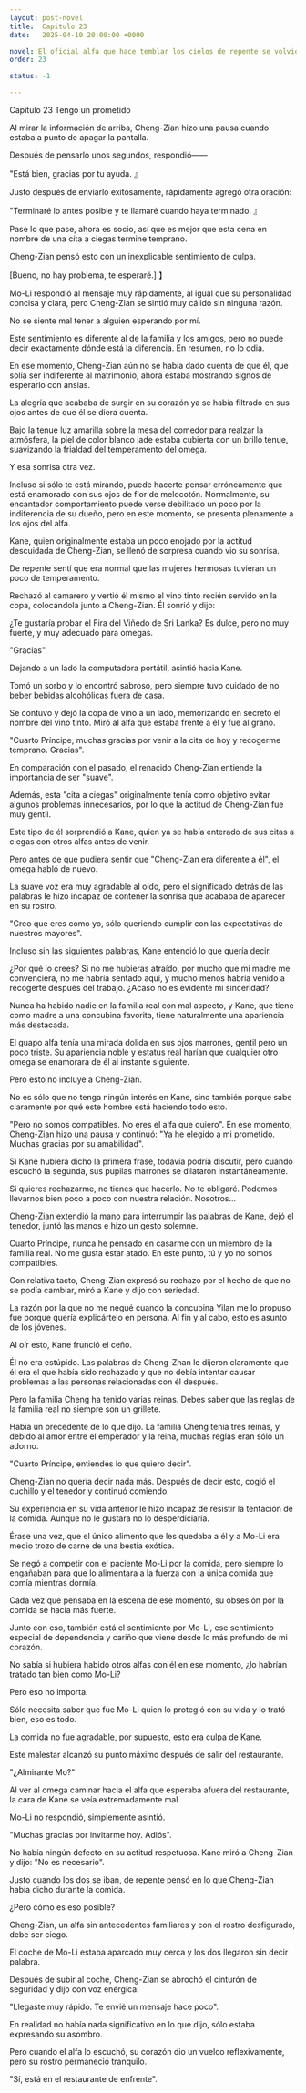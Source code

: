 ```yaml
---
layout: post-novel
title:  Capitulo 23
date:   2025-04-10 20:00:00 +0000

novel: El oficial alfa que hace temblar los cielos de repente se volvió dulce
order: 23

status: -1

---
```


Capítulo 23 Tengo un prometido

Al mirar la información de arriba, Cheng-Zian hizo una pausa cuando estaba a punto de apagar la pantalla.

Después de pensarlo unos segundos, respondió——

"Está bien, gracias por tu ayuda. 』

Justo después de enviarlo exitosamente, rápidamente agregó otra oración:

"Terminaré lo antes posible y te llamaré cuando haya terminado. 』

Pase lo que pase, ahora es socio, así que es mejor que esta cena en nombre de una cita a ciegas termine temprano.

Cheng-Zian pensó esto con un inexplicable sentimiento de culpa.

[Bueno, no hay problema, te esperaré.] 】

Mo-Li respondió al mensaje muy rápidamente, al igual que su personalidad concisa y clara, pero Cheng-Zian se sintió muy cálido sin ninguna razón.

No se siente mal tener a alguien esperando por mí.

Este sentimiento es diferente al de la familia y los amigos, pero no puede decir exactamente dónde está la diferencia. En resumen, no lo odia.

En ese momento, Cheng-Zian aún no se había dado cuenta de que él, que solía ser indiferente al matrimonio, ahora estaba mostrando signos de esperarlo con ansias.

La alegría que acababa de surgir en su corazón ya se había filtrado en sus ojos antes de que él se diera cuenta.

Bajo la tenue luz amarilla sobre la mesa del comedor para realzar la atmósfera, la piel de color blanco jade estaba cubierta con un brillo tenue, suavizando la frialdad del temperamento del omega.

Y esa sonrisa otra vez.

Incluso si sólo te está mirando, puede hacerte pensar erróneamente que está enamorado con sus ojos de flor de melocotón. Normalmente, su encantador comportamiento puede verse debilitado un poco por la indiferencia de su dueño, pero en este momento, se presenta plenamente a los ojos del alfa.

Kane, quien originalmente estaba un poco enojado por la actitud descuidada de Cheng-Zian, se llenó de sorpresa cuando vio su sonrisa.

De repente sentí que era normal que las mujeres hermosas tuvieran un poco de temperamento.

Rechazó al camarero y vertió él mismo el vino tinto recién servido en la copa, colocándola junto a Cheng-Zian. Él sonrió y dijo:

¿Te gustaría probar el Fira del Viñedo de Sri Lanka? Es dulce, pero no muy fuerte, y muy adecuado para omegas.

"Gracias".

Dejando a un lado la computadora portátil, asintió hacia Kane.

Tomó un sorbo y lo encontró sabroso, pero siempre tuvo cuidado de no beber bebidas alcohólicas fuera de casa.

Se contuvo y dejó la copa de vino a un lado, memorizando en secreto el nombre del vino tinto. Miró al alfa que estaba frente a él y fue al grano.

"Cuarto Príncipe, muchas gracias por venir a la cita de hoy y recogerme temprano. Gracias".

En comparación con el pasado, el renacido Cheng-Zian entiende la importancia de ser "suave".

Además, esta "cita a ciegas" originalmente tenía como objetivo evitar algunos problemas innecesarios, por lo que la actitud de Cheng-Zian fue muy gentil.

Este tipo de él sorprendió a Kane, quien ya se había enterado de sus citas a ciegas con otros alfas antes de venir.

Pero antes de que pudiera sentir que "Cheng-Zian era diferente a él", el omega habló de nuevo.

La suave voz era muy agradable al oído, pero el significado detrás de las palabras le hizo incapaz de contener la sonrisa que acababa de aparecer en su rostro.

"Creo que eres como yo, sólo queriendo cumplir con las expectativas de nuestros mayores".

Incluso sin las siguientes palabras, Kane entendió lo que quería decir.

¿Por qué lo crees? Si no me hubieras atraído, por mucho que mi madre me convenciera, no me habría sentado aquí, y mucho menos habría venido a recogerte después del trabajo. ¿Acaso no es evidente mi sinceridad?

Nunca ha habido nadie en la familia real con mal aspecto, y Kane, que tiene como madre a una concubina favorita, tiene naturalmente una apariencia más destacada.

El guapo alfa tenía una mirada dolida en sus ojos marrones, gentil pero un poco triste. Su apariencia noble y estatus real harían que cualquier otro omega se enamorara de él al instante siguiente.

Pero esto no incluye a Cheng-Zian.

No es sólo que no tenga ningún interés en Kane, sino también porque sabe claramente por qué este hombre está haciendo todo esto.

"Pero no somos compatibles. No eres el alfa que quiero". En ese momento, Cheng-Zian hizo una pausa y continuó: "Ya he elegido a mi prometido. Muchas gracias por su amabilidad".

Si Kane hubiera dicho la primera frase, todavía podría discutir, pero cuando escuchó la segunda, sus pupilas marrones se dilataron instantáneamente.

Si quieres rechazarme, no tienes que hacerlo. No te obligaré. Podemos llevarnos bien poco a poco con nuestra relación. Nosotros...

Cheng-Zian extendió la mano para interrumpir las palabras de Kane, dejó el tenedor, juntó las manos e hizo un gesto solemne.

Cuarto Príncipe, nunca he pensado en casarme con un miembro de la familia real. No me gusta estar atado. En este punto, tú y yo no somos compatibles.

Con relativa tacto, Cheng-Zian expresó su rechazo por el hecho de que no se podía cambiar, miró a Kane y dijo con seriedad.

La razón por la que no me negué cuando la concubina Yilan me lo propuso fue porque quería explicártelo en persona. Al fin y al cabo, esto es asunto de los jóvenes.

Al oír esto, Kane frunció el ceño.

Él no era estúpido. Las palabras de Cheng-Zhan le dijeron claramente que él era el que había sido rechazado y que no debía intentar causar problemas a las personas relacionadas con él después.

Pero la familia Cheng ha tenido varias reinas. Debes saber que las reglas de la familia real no siempre son un grillete.

Había un precedente de lo que dijo. La familia Cheng tenía tres reinas, y debido al amor entre el emperador y la reina, muchas reglas eran sólo un adorno.

"Cuarto Príncipe, entiendes lo que quiero decir".

Cheng-Zian no quería decir nada más. Después de decir esto, cogió el cuchillo y el tenedor y continuó comiendo.

Su experiencia en su vida anterior le hizo incapaz de resistir la tentación de la comida. Aunque no le gustara no lo desperdiciaría.

Érase una vez, que el único alimento que les quedaba a él y a Mo-Li era medio trozo de carne de una bestia exótica.

Se negó a competir con el paciente Mo-Li por la comida, pero siempre lo engañaban para que lo alimentara a la fuerza con la única comida que comía mientras dormía.

Cada vez que pensaba en la escena de ese momento, su obsesión por la comida se hacía más fuerte.

Junto con eso, también está el sentimiento por Mo-Li, ese sentimiento especial de dependencia y cariño que viene desde lo más profundo de mi corazón.

No sabía si hubiera habido otros alfas con él en ese momento, ¿lo habrían tratado tan bien como Mo-Li?

Pero eso no importa.

Sólo necesita saber que fue Mo-Li quien lo protegió con su vida y lo trató bien, eso es todo.

La comida no fue agradable, por supuesto, esto era culpa de Kane.

Este malestar alcanzó su punto máximo después de salir del restaurante.

"¿Almirante Mo?"

Al ver al omega caminar hacia el alfa que esperaba afuera del restaurante, la cara de Kane se veía extremadamente mal.

Mo-Li no respondió, simplemente asintió.

"Muchas gracias por invitarme hoy. Adiós".

No había ningún defecto en su actitud respetuosa. Kane miró a Cheng-Zian y dijo: "No es necesario".

Justo cuando los dos se iban, de repente pensó en lo que Cheng-Zian había dicho durante la comida.

¿Pero cómo es eso posible?

Cheng-Zian, un alfa sin antecedentes familiares y con el rostro desfigurado, debe ser ciego.

El coche de Mo-Li estaba aparcado muy cerca y los dos llegaron sin decir palabra.

Después de subir al coche, Cheng-Zian se abrochó el cinturón de seguridad y dijo con voz enérgica:

"Llegaste muy rápido. Te envié un mensaje hace poco".

En realidad no había nada significativo en lo que dijo, sólo estaba expresando su asombro.

Pero cuando el alfa lo escuchó, su corazón dio un vuelco reflexivamente, pero su rostro permaneció tranquilo.

"Sí, está en el restaurante de enfrente".





